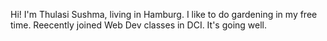 Hi! 
I'm Thulasi Sushma, living in Hamburg. I like to do gardening in my free time. Reecently joined Web Dev classes in DCI. It's going well.

